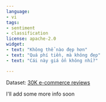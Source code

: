 ```yaml
---
language:
- vi
tags:
- sentiment
- classification
license: apache-2.0
widget:
- text: "Không thể nào đẹp hơn"
- text: "Quá phí tiền, mà không đẹp"
- text: "Cái này giá ổn không nhỉ?"

---
```

Dataset: [30K e-commerce reviews](https://www.kaggle.com/datasets/linhlpv/vietnamese-sentiment-analyst)

I'll add some more info soon


